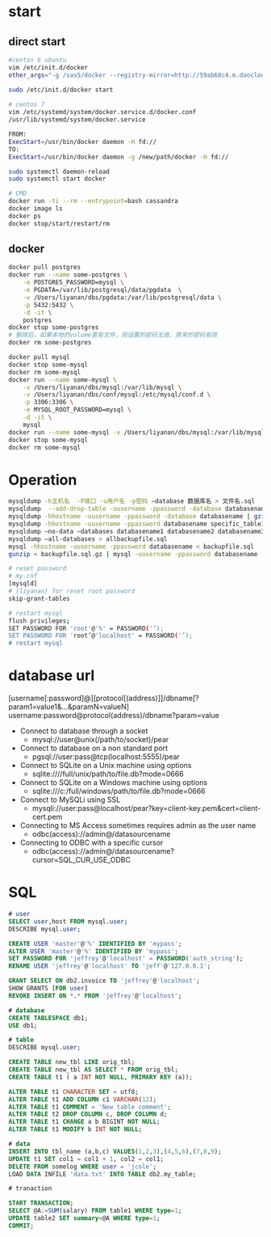 # start 

## direct start
```bash
#centos 6 ubuntu
vim /etc/init.d/docker
other_args="-g /sas5/docker --registry-mirror=http://59ab68c4.m.daocloud.io"

sudo /etc/init.d/docker start
 
# centos 7
vim /etc/systemd/system/docker.service.d/docker.conf
/usr/lib/systemd/system/docker.service

FROM:
ExecStart=/usr/bin/docker daemon -H fd://
TO:
ExecStart=/usr/bin/docker daemon -g /new/path/docker -H fd://

sudo systemctl daemon-reload 
sudo systemctl start docker

# CMD
docker run -ti --rm --entrypoint=bash cassandra
docker image ls
docker ps
docker stop/start/restart/rm
```
## docker

```bash
docker pull postgres
docker run --name some-postgres \
	-e POSTGRES_PASSWORD=mysql \
	-e PGDATA=/var/lib/postgresql/data/pgdata  \
	-v /Users/liyanan/dbs/pgdata:/var/lib/postgresql/data \
	-p 5432:5432 \
	-d -it \
	postgres
docker stop some-postgres
# 删除后，如果本地的volume里有文件，则设置的密码无效，原来的密码有效
docker rm some-postgres

docker pull mysql
docker stop some-mysql
docker rm some-mysql 
docker run --name some-mysql \
	-v /Users/liyanan/dbs/mysql:/var/lib/mysql \
	-v /Users/liyanan/dbs/conf/mysql:/etc/mysql/conf.d \
	-p 3306:3306 \
	-e MYSQL_ROOT_PASSWORD=mysql \
	-d -it \
	mysql
docker run --name some-mysql -v /Users/liyanan/dbs/mysql:/var/lib/mysql -p 3306:3306 -e MYSQL_ROOT_PASSWORD=mysql -d mysql
docker stop some-mysql
docker rm some-mysql 
```


# Operation
```bash
mysqldump -h主机名  -P端口 -u用户名 -p密码 –database 数据库名 > 文件名.sql 
mysqldump  --add-drop-table -uusername -ppassword -database databasename > backupfile.sql
mysqldump -hhostname -uusername -ppassword -database databasename | gzip > backupfile.sql.gz
mysqldump -hhostname -uusername -ppassword databasename specific_table1 specific_table2 > backupfile.sql
mysqldump –no-data –databases databasename1 databasename2 databasename3 > structurebackupfile.sql
mysqldump –all-databases > allbackupfile.sql
mysql -hhostname -uusername -ppassword databasename < backupfile.sql
gunzip < backupfile.sql.gz | mysql -uusername -ppassword databasename

# reset password
# my.cnf
[mysqld]
# (liyanan) for reset root password
skip-grant-tables

# restart mysql
flush privileges;
SET PASSWORD FOR 'root'@'%' = PASSWORD('’);
SET PASSWORD FOR 'root’@'localhost' = PASSWORD('’);
# restart mysql
```

# database url

[username[:password]@][protocol[(address)]]/dbname[?param1=value1&...&paramN=valueN]
username:password@protocol(address)/dbname?param=value

* Connect to database through a socket
    * mysql://user@unix(/path/to/socket)/pear
* Connect to database on a non standard port
    * pgsql://user:pass@tcp(localhost:5555)/pear
* Connect to SQLite on a Unix machine using options
    * sqlite:////full/unix/path/to/file.db?mode=0666
* Connect to SQLite on a Windows machine using options
    * sqlite:///c:/full/windows/path/to/file.db?mode=0666
* Connect to MySQLi using SSL
    * mysqli://user:pass@localhost/pear?key=client-key.pem&cert=client-cert.pem
* Connecting to MS Access sometimes requires admin as the user name
    * odbc(access)://admin@/datasourcename
* Connecting to ODBC with a specific cursor 
    * odbc(access)://admin@/datasourcename?cursor=SQL_CUR_USE_ODBC

# SQL
    
```sql
# user
SELECT user,host FROM mysql.user;
DESCRIBE mysql.user;

CREATE USER 'master'@'%' IDENTIFIED BY 'mypass';
ALTER USER 'master'@'%' IDENTIFIED BY 'mypass';
SET PASSWORD FOR 'jeffrey'@'localhost' = PASSWORD('auth_string');
RENAME USER 'jeffrey'@'localhost' TO 'jeff'@'127.0.0.1';

GRANT SELECT ON db2.invoice TO 'jeffrey'@'localhost';
SHOW GRANTS [FOR user]
REVOKE INSERT ON *.* FROM 'jeffrey'@'localhost';

# database
CREATE TABLESPACE db1;
USE db1;

# table
DESCRIBE mysql.user;

CREATE TABLE new_tbl LIKE orig_tbl;
CREATE TABLE new_tbl AS SELECT * FROM orig_tbl;
CREATE TABLE t1 ( a INT NOT NULL, PRIMARY KEY (a));

ALTER TABLE t1 CHARACTER SET = utf8;
ALTER TABLE t1 ADD COLUMN c1 VARCHAR(12);
ALTER TABLE t1 COMMENT = 'New table comment';
ALTER TABLE t2 DROP COLUMN c, DROP COLUMN d;
ALTER TABLE t1 CHANGE a b BIGINT NOT NULL;
ALTER TABLE t1 MODIFY b INT NOT NULL;

# data
INSERT INTO tbl_name (a,b,c) VALUES(1,2,3),(4,5,6),(7,8,9);
UPDATE t1 SET col1 = col1 + 1, col2 = col1;
DELETE FROM somelog WHERE user = 'jcole';
LOAD DATA INFILE 'data.txt' INTO TABLE db2.my_table;

# tranaction

START TRANSACTION;
SELECT @A:=SUM(salary) FROM table1 WHERE type=1;
UPDATE table2 SET summary=@A WHERE type=1;
COMMIT;
```